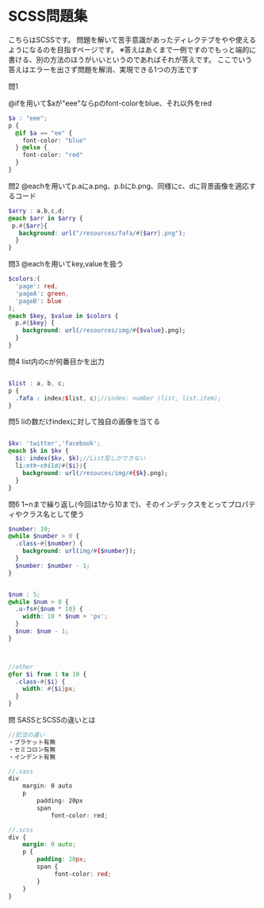 # SCSS問題集

こちらはSCSSです。
問題を解いて苦手意識があったディレクテブをやや使えるようになるのを目指すページです。
※答えはあくまで一例ですのでもっと端的に書ける、別の方法のほうがいいというのであればそれが答えです。
ここでいう答えはエラーを出さず問題を解消、実現できる1つの方法です

問1

@ifを用いて$aが"eee"ならpのfont-colorをblue、それ以外をred

```scss
$a : "eee";
p {
  @if $a == "ee" {
    font-color: "blue"
  } @else {
    font-color: "red"
  }
}
```

問2
@eachを用いてp.aにa.png、p.bにb.png、同様にc、dに背景画像を適応するコード

```scss
$arry : a,b,c,d;
@each $arr in $arry {
 p.#{$arr}{
   background: url("/resources/fafa/#{$arr}.png");
  }
}
```

問3
@eachを用いてkey,valueを扱う

```scss
$colors:(
  'page': red,
  'pageA': green,
  'pageB': blue
);
@each $key, $value in $colors {
  p.#{$key} {
    background: url(/resources/img/#{$value}.png);
  }
}

```

問4
list内のcが何番目かを出力

```scss

$list : a, b, c;
p {
  .fafa : index($list, c);//index: number (list, list.item);
}
```

問5
liの数だけindexに対して独自の画像を当てる

```scss

$kv: 'twitter','facebook';
@each $k in $kv {
  $i: index($kv, $k);//List型しかできない
  li:nth-child(#{$i}){
    background: url(/resouces/img/#{$k}.png);
  }
}

```

問6
1~nまで繰り返し(今回は1から10まで)、そのインデックスをとってプロパティやクラス名として使う

```scss
$number: 10;
@while $number > 0 {
  .class-#{$number} {
    background: url(img/#{$number});
  }
  $number: $number - 1;
}


$num : 5;
@while $num > 0 {
  .u-fs#{$num * 10} {
    width: 10 * $num + 'px';
  }
  $num: $num - 1;
}



//other
@for $i from 1 to 10 {
  .class-#{$i} {
    width: #{$i}px;
  }
}
```


問
SASSとSCSSの違いとは

```scss
//記法の違い
・ブラケット有無
・セミコロン有無
・インデント有無

//.sass
div
    margin: 0 auto
    p
        padding: 20px
        span
            font-color: red;

//.scss
div {
    margin: 0 auto;
    p {
        padding: 20px;
        span {
             font-color: red;
        }
    }
}



```

